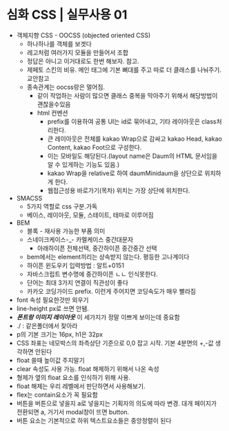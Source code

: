 # 심화 CSS | 실무사용 01 
-   객체지향 CSS - OOCSS (objected oriented CSS)
    -   하나하나를 객체를 보겟다
    -   레고처럼 여러가지 모듈을 만들어서 조합
    -   정답은 아니고 이거대로도 한번 해보자. 참고.
    -   제페토 스킨의 비유. 메인 태그에 기본 뼈대를 주고 따로 더 클래스를 나눠주기. 교안참고
    -   종속관계는 oocss랑은 멀어짐.
        -   같이 작업하는 사람이 많으면 클래스 중복을 막아주기 위해서 해당방법이 괜찮을수있음
        -   html 컨벤션
            -   prefix를 이용하여 공통 UI는 id로 묶어내고, 기타 레이아웃은 class처리한다.
            -   큰 레이아웃은 전체를 kakao Wrap으로 감싸고 kakao Head, kakao Content, kakao Foot으로 구성한다.
            -   이는 모바일도 해당된다.(layout name은 Daum의 HTML 문서임을 알 수 있게하는 기능도 있음.)
            -   kakao Wrap을 relative로 하여 daumMinidaum을 상단으로 위치하게 한다.
            -   웹접근성용 바로가기(목차) 위치는 가장 상단에 위치한다.
-   SMACSS
    -   5가지 역할로 css 구분.가독
    -   베이스, 레이아웃, 모듈, 스테이트, 테마로 이루어짐
-   BEM
    -   블록 - 재사용 가능한 부품 의미
    -   스네이크케이스-_- 카멜케이스 중간대문자
        -   아래하이픈 전체선택, 중간하이픈 중간중간 선택
    -   bem에서는 element끼리는 상속받지 않는다. 평등한 고나계이다
    -   하이픈 윈도우키 입력방법 : 알트+0151
    -   자바스크립트 변수명에 중간하이픈 ㄴㄴ 인식못한다.
    -   단어는 최대 3가지 연결이 직관성이 좋다
    -   카카오 코딩가이드 prefix. 이런게 주어지면 코딩속도가 매우 빨라짐
  - font 속성 필요한것만 외우기
- line-height px로 쓰면 안됌.
-  ***폰트랑 이미지 레이아웃*** 이 세가지가 정말 이쁘게 보이는데 중요함
- ./ : 같은폴더에서 찾아라
- p의 기본 크기는 16px, h1은 32px
- CSS 좌표는 네모박스의 좌측상단 기준으로 0,0 잡고 시작. 기본 4분면의 +,-값 생각하면 안된다
- float 쓸때 높이값 주지말기
- clear 속성도 사용 가능. float 해제하기 위해서 나온 속성
- 형제가 옆의 float 요소를 인식하기 위해 사용.
- float 해제는 우리 레벨에서 판단하면서 사용해보기.
- flex는 contain요소가 꼭 필요함
- 버튼을 버튼으로 넣을지 a로 넣을지는 기획자의 의도에 따라 변경. 대개 페이지가 전환되면 a, 거기서 modal창이 뜨면 button.
- 버튼 요소는 기본적으로 하위 텍스트요소들은 중앙정렬이 된다